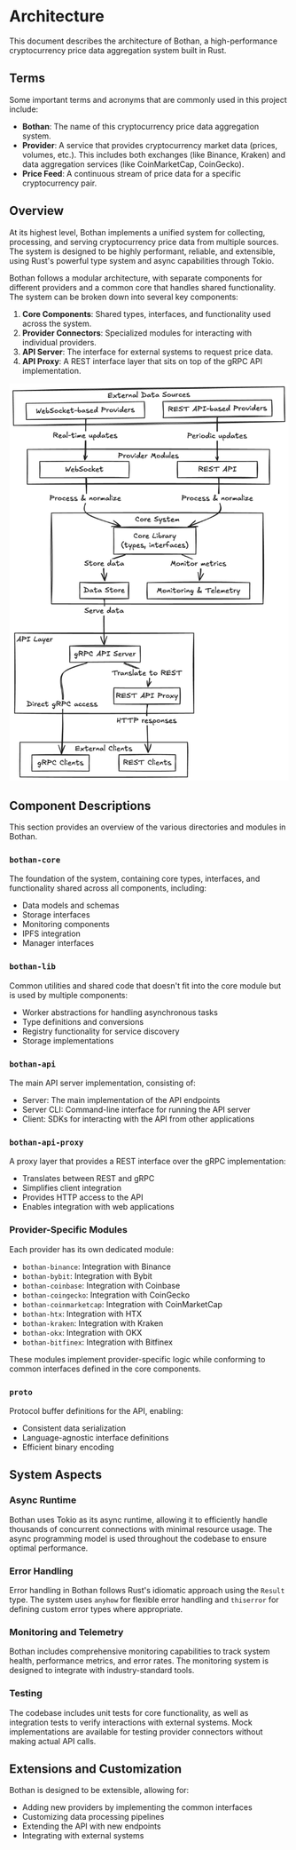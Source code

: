 # Architecture

This document describes the architecture of Bothan, a high-performance cryptocurrency price data aggregation system
built in Rust.

## Terms

Some important terms and acronyms that are commonly used in this project include:

* **Bothan**: The name of this cryptocurrency price data aggregation system.
* **Provider**: A service that provides cryptocurrency market data (prices, volumes, etc.). This includes both
  exchanges (like Binance, Kraken) and data aggregation services (like CoinMarketCap, CoinGecko).
* **Price Feed**: A continuous stream of price data for a specific cryptocurrency pair.

## Overview

At its highest level, Bothan implements a unified system for collecting, processing, and serving cryptocurrency price
data from multiple sources. The system is designed to be highly performant, reliable, and extensible, using Rust's
powerful type system and async capabilities through Tokio.

Bothan follows a modular architecture, with separate components for different providers and a common core that handles
shared functionality. The system can be broken down into several key components:

1. **Core Components**: Shared types, interfaces, and functionality used across the system.
2. **Provider Connectors**: Specialized modules for interacting with individual providers.
3. **API Server**: The interface for external systems to request price data.
4. **API Proxy**: A REST interface layer that sits on top of the gRPC API implementation.

![Bothan Architecture Diagram](assets/architecture.png)

## Component Descriptions

This section provides an overview of the various directories and modules in Bothan.

### `bothan-core`

The foundation of the system, containing core types, interfaces, and functionality shared across all components,
including:

- Data models and schemas
- Storage interfaces
- Monitoring components
- IPFS integration
- Manager interfaces

### `bothan-lib`

Common utilities and shared code that doesn't fit into the core module but is used by multiple components:

- Worker abstractions for handling asynchronous tasks
- Type definitions and conversions
- Registry functionality for service discovery
- Storage implementations

### `bothan-api`

The main API server implementation, consisting of:

- Server: The main implementation of the API endpoints
- Server CLI: Command-line interface for running the API server
- Client: SDKs for interacting with the API from other applications

### `bothan-api-proxy`

A proxy layer that provides a REST interface over the gRPC implementation:

- Translates between REST and gRPC
- Simplifies client integration
- Provides HTTP access to the API
- Enables integration with web applications

### Provider-Specific Modules

Each provider has its own dedicated module:

- `bothan-binance`: Integration with Binance
- `bothan-bybit`: Integration with Bybit
- `bothan-coinbase`: Integration with Coinbase
- `bothan-coingecko`: Integration with CoinGecko
- `bothan-coinmarketcap`: Integration with CoinMarketCap
- `bothan-htx`: Integration with HTX
- `bothan-kraken`: Integration with Kraken
- `bothan-okx`: Integration with OKX
- `bothan-bitfinex`: Integration with Bitfinex

These modules implement provider-specific logic while conforming to common interfaces defined in the core components.

### `proto`

Protocol buffer definitions for the API, enabling:

- Consistent data serialization
- Language-agnostic interface definitions
- Efficient binary encoding

## System Aspects

### Async Runtime

Bothan uses Tokio as its async runtime, allowing it to efficiently handle thousands of concurrent connections with
minimal resource usage. The async programming model is used throughout the codebase to ensure optimal performance.

### Error Handling

Error handling in Bothan follows Rust's idiomatic approach using the `Result` type. The system uses `anyhow` for
flexible error handling and `thiserror` for defining custom error types where appropriate.

### Monitoring and Telemetry

Bothan includes comprehensive monitoring capabilities to track system health, performance metrics, and error rates. The
monitoring system is designed to integrate with industry-standard tools.

### Testing

The codebase includes unit tests for core functionality, as well as integration tests to verify interactions with
external systems. Mock implementations are available for testing provider connectors without making actual API calls.

## Extensions and Customization

Bothan is designed to be extensible, allowing for:

- Adding new providers by implementing the common interfaces
- Customizing data processing pipelines
- Extending the API with new endpoints
- Integrating with external systems
